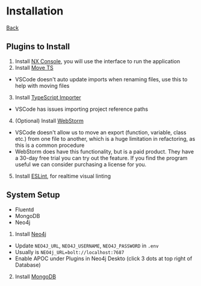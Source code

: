 
# Installation

[Back](../README.md)

## Plugins to Install

1. Install [NX Console](https://marketplace.visualstudio.com/items?itemName=nrwl.angular-console), you will use the interface to run the application
2. Install [Move TS](https://marketplace.visualstudio.com/items?itemName=stringham.move-ts)
- VSCode doesn't auto update imports when renaming files, use this to help with moving files

3. Install [TypeScript Importer](https://marketplace.visualstudio.com/items?itemName=pmneo.tsimporter)
- VSCode has issues importing project reference paths

4. (Optional) Install [WebStorm](https://www.jetbrains.com/webstorm/)

- VSCode doesn't allow us to move an export (function, variable, class etc.) from one file to another, which is a huge limitation in refactoring, as this is a common procedure
- WebStorm does have this functionality, but is a paid product. They have a 30-day free trial you can try out the feature. If you find the program useful we can consider purchasing a license for you.

5. Install [ESLint](https://marketplace.visualstudio.com/items?itemName=dbaeumer.vscode-eslint), for realtime visual linting

## System Setup
- Fluentd
- MongoDB
- Neo4j

1. Install [Neo4j](https://neo4j.com/docs/operations-manual/current/installation)
  - Update `NEO4J_URL`, `NEO4J_USERNAME`, `NEO4J_PASSWORD` in `.env`
  - Usually is `NEO4j_URL=bolt://localhost:7687`
  - Enable APOC under Plugins in Neo4j Deskto (click 3 dots at top right of Database)
2. Install [MongoDB](https://docs.mongodb.com/manual/installation/)
